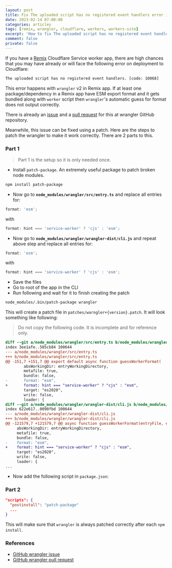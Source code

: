 ```yaml
---
layout: post
title: Fix The uploaded script has no registered event handlers error in the Remix app
date: 2023-02-14 07:00:00
categories: articles
tags: [remix, wrangler, cloudflare, workers, workers-site]
excerpt: 'How to fix The uploaded script has no registered event handlers in the Remix.run app'
comment: false
private: false
---
```


If you have a [Remix](https://remix.run) Cloudflare Service worker app, there are high chances that you may have already or will face the following error on deployment to Cloudflare:

```bash
The uploaded script has no registered event handlers. [code: 10068]
```

This error happens with `wrangler` v2 in Remix app. If at least one package/dependency in a Remix app have ESM export format and it gets bundled along with `worker` script then `wrangler`'s automatic guess for format does not output correctly.

There is already an [issue](https://github.com/cloudflare/workers-sdk/issues/1668) and a [pull request](https://github.com/cloudflare/workers-sdk/pull/2396) for this at wrangler GitHub repository.

Meanwhile, this issue can be fixed using a patch. Here are the steps to patch the wrangler to make it work correctly. There are 2 parts to this.

### Part 1

> Part 1 is the setup so it is only needed once.

- Install `patch-package`. An extremely useful package to patch broken node modules.

```bash
npm install patch-package
```

- Now go to **`node_modules/wrangler/src/entry.ts`** and replace all entries for:

```js
format: 'esm';
```

with

```js
format: hint === 'service-worker' ? 'cjs' : 'esm';
```

- Now go to **`node_modules/wrangler/wrangler-dist/cli.js`** and repeat above step and replace all entries for:

```js
format: 'esm';
```

with

```js
format: hint === 'service-worker' ? 'cjs' : 'esm';
```

- Save the files
- Go to root of the app in the CLI
- Run following and wait for it to finish creating the patch

```bash
node_modules/.bin/patch-package wrangler
```

This will create a patch file in `patches/warngler+{version}.patch`. It will look something like following:

> Do not copy the following code. It is incomplete and for reference only.

```diff
diff --git a/node_modules/wrangler/src/entry.ts b/node_modules/wrangler/src/entry.ts
index 3ee1afe..585cb84 100644
--- a/node_modules/wrangler/src/entry.ts
+++ b/node_modules/wrangler/src/entry.ts
@@ -151,7 +151,7 @@ export default async function guessWorkerFormat(
 		absWorkingDir: entryWorkingDirectory,
 		metafile: true,
 		bundle: false,
-		format: "esm",
+		format: hint === "service-worker" ? "cjs" : "esm",
 		target: "es2020",
 		write: false,
 		loader: {
diff --git a/node_modules/wrangler/wrangler-dist/cli.js b/node_modules/wrangler/wrangler-dist/cli.js
index 622e617..0090fbd 100644
--- a/node_modules/wrangler/wrangler-dist/cli.js
+++ b/node_modules/wrangler/wrangler-dist/cli.js
@@ -121579,7 +121579,7 @@ async function guessWorkerFormat(entryFile, entryWorkingDirectory, hint, tsconfi
     absWorkingDir: entryWorkingDirectory,
     metafile: true,
     bundle: false,
-    format: "esm",
+    format: hint === "service-worker" ? "cjs" : "esm",
     target: "es2020",
     write: false,
     loader: {
...
```

- Now add the following script in `package.json`:

### Part 2

```json
"scripts": {
  "postinstall": "patch-package"
  ...
}
```

This will make sure that `wrangler` is always patched correctly after each `npm install`.

### References

- [GitHub wrangler issue](https://github.com/cloudflare/workers-sdk/issues/1668)
- [GitHub wrangler pull request](https://github.com/cloudflare/workers-sdk/pull/2396)
